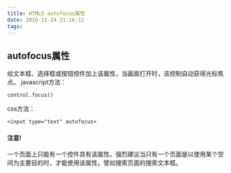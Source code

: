 ```yaml
---
title: HTML5 autofocus属性
date: 2016-11-24 21:16:12
tags:
---
```


## autofocus属性

给文本框、选择框或按钮控件加上该属性，当画面打开时，该控制自动获得光标焦点。
javascript方法：

	control.focus()

<!--more-->

css方法：

	<input type="text" autofocus>

#### 注意!

一个页面上只能有一个控件具有该属性。强烈建议当只有一个页面是以使用某个空间为主要目的时，才能使用该属性，譬如搜索页面的搜索文本框。

